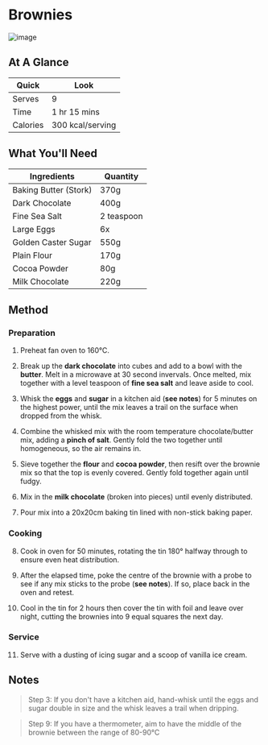 # Brownies

![image](https://drive.google.com/uc?export=view&id=1ZMGbxDygVUe7C-VPonhvnx2Rjds4PsC5)

[//]: # (when adding google drive link, just replace the aset id, don't change anything else about the above link otherwise the image will not display)

## At A Glance

Quick | Look
-- | --
Serves | 9
Time | 1 hr 15 mins 
Calories | 300 kcal/serving

## What You'll Need

Ingredients | Quantity
-- | --
Baking Butter (Stork) | 370g
Dark Chocolate | 400g
Fine Sea Salt | 2 teaspoon
Large Eggs | 6x
Golden Caster Sugar | 550g
Plain Flour | 170g
Cocoa Powder | 80g
Milk Chocolate | 220g

## Method

### **Preparation**

1. Preheat fan oven to 160°C.

2. Break up the **dark chocolate** into cubes and add to a bowl with the **butter**. Melt in a microwave at 30 second invervals. Once melted, mix together with a level teaspoon of **fine sea salt** and leave aside to cool.

3. Whisk the **eggs** and **sugar** in a kitchen aid (**see notes**) for 5 minutes on the highest power, until the mix leaves a trail on the surface when dropped from the whisk.

4. Combine the whisked mix with the room temperature chocolate/butter mix, adding a **pinch of salt**. Gently fold the two together until homogeneous, so the air remains in.

5. Sieve together the **flour** and **cocoa powder**, then resift over the brownie mix so that the top is evenly covered. Gently fold together again until fudgy.

6. Mix in the **milk chocolate** (broken into pieces) until evenly distributed.

7. Pour mix into a 20x20cm baking tin lined with non-stick baking paper.

### **Cooking**

8. Cook in oven for 50 minutes, rotating the tin 180° halfway through to ensure even heat distribution.

9. After the elapsed time, poke the centre of the brownie with a probe to see if any mix sticks to the probe (**see notes**). If so, place back in the oven and retest.

10. Cool in the tin for 2 hours then cover the tin with foil and leave over night, cutting the brownies into 9 equal squares the next day.

### **Service**

11. Serve with a dusting of icing sugar and a scoop of vanilla ice cream.

## Notes

> Step 3: If you don't have a kitchen aid, hand-whisk until the eggs and sugar double in size and the whisk leaves a trail when dripping.

> Step 9: If you have a thermometer, aim to have the middle of the brownie between the range of 80-90°C